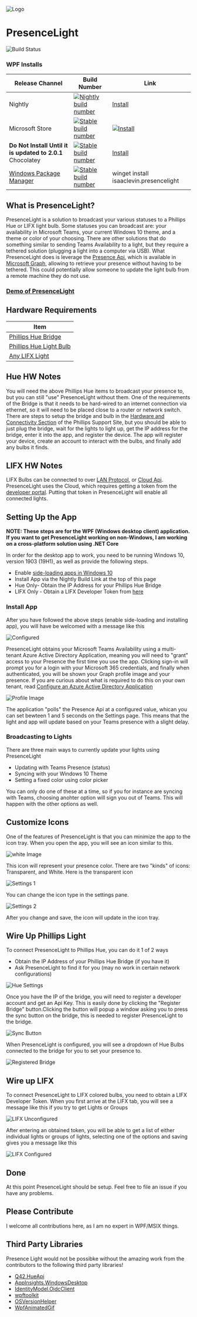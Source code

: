 ![Logo](Icon.png)
# PresenceLight
![Build Status](https://dev.azure.com/isaaclevin/PresenceLight/_apis/build/status/CI-build-wpf?branchName=master)

### WPF Installs

| Release Channel | Build Number | Link |
|--- | ------------ | ---- |
| Nightly | [![Nightly build number](https://presencelight.blob.core.windows.net/nightly/ci_badge.svg)](https://presencelight.blob.core.windows.net/nightly/index.html)| [Install](https://presencelight.blob.core.windows.net/nightly/index.html)
| Microsoft Store | [![Stable build number](https://presencelight.blob.core.windows.net/store/stable_badge.svg)](https://www.microsoft.com/en-us/p/presencelight/9nffkd8gznl7)| [![Install](static/store.svg)](https://www.microsoft.com/en-us/p/presencelight/9nffkd8gznl7)
| **Do Not Install Until it is updated to 2.0.1** Chocolatey | [![Stable build number](https://presencelight.blob.core.windows.net/store/stable_badge.svg)](https://www.microsoft.com/en-us/p/presencelight/9nffkd8gznl7)| [Install](https://chocolatey.org/packages/PresenceLight/)
| [Windows Package Manager](https://docs.microsoft.com/en-us/windows/package-manager) | [![Stable build number](https://presencelight.blob.core.windows.net/store/stable_badge.svg)](https://www.microsoft.com/en-us/p/presencelight/9nffkd8gznl7)| winget install isaaclevin.presencelight


## What is PresenceLight?

PresenceLight is a solution to broadcast your various statuses to a Phillips Hue or LIFX light bulb. Some statuses you can broadcast are: your availability in Microsoft Teams, your current Windows 10 theme, and a theme or color of your choosing. There are other solutions that do something similar to sending Teams Availability to a light, but they require a tethered solution (plugging a light into a computer via USB). What PresenceLight does is leverage the [Presence Api](https://docs.microsoft.com/graph/api/presence-get), which is available in [Microsoft Graph](https://docs.microsoft.com/graph/overview), allowing to retrieve your presence without having to be tethered. This could potentially allow someone to update the light bulb from a remote machine they do not use.

### [Demo of PresenceLight](https://youtu.be/nQbjKXxKlHU)

## Hardware Requirements

| Item  |
| ------------ |
| [Phillips Hue Bridge](https://www2.meethue.com/en-us/p/hue-bridge/046677458478)
| [Phillips Hue Light Bulb](https://www2.meethue.com/en-us/p/hue-white-and-color-ambiance-1-pack-e26/046677548483) |
| [Any LIFX Light](https://www.lifx.com/pages/all-products) |

## Hue HW Notes

You will need the above Phillips Hue items to broadcast your presence to, but you can still "use" PresenceLight without them. One of the requirements of the Bridge is that it needs to be hard-wired to an internet connection via ethernet, so it will need to be placed close to a router or network switch. There are steps to setup the bridge and bulb in the [Hardware and Connectivity Section](https://www2.meethue.com/en-us/support/hardware-and-connectivity) of the Phillips Support Site, but you should be able to just plug the bridge, wait for the lights to light up, get the IP address for the bridge, enter it into the app, and register the device. The app will register your device, create an account to interact with the bulbs, and finally add any bulbs it finds.

## LIFX HW Notes

LIFX Bulbs can be connected to over [LAN Protocol](https://lan.developer.lifx.com/), or [Cloud Api](https://lifx.readme.io/docs). PresenceLight uses the Cloud, which requires getting a token from the [developer portal](https://cloud.lifx.com/settings). Putting that token in PresenceLight will enable all connected lights.

## Setting Up the App

**NOTE: These steps are for the WPF (Windows desktop client) application. If you want to get PresenceLight working on non-Windows, I am working on a cross-platform solution using .NET Core**

In order for the desktop app to work, you need to be running Windows 10, version 1903 (19H1), as well as provide the following steps.

- Enable [side-loading apps in Windows 10](https://docs.microsoft.com/en-us/windows/application-management/sideload-apps-in-windows-10)
- Install App via the Nightly Build Link at the top of this page
- Hue Only- Obtain the IP Address for your Phillips Hue Bridge
- LIFX Only - Obtain a LIFX Developer Token from [here](https://cloud.lifx.com/settings)


### Install App

After you have followed the above steps (enable side-loading and installing app), you will have be welcomed with a message like this

   ![Configured](static/configured.png)

PresenceLight obtains your Microsoft Teams Availability using a multi-tenant Azure Active Directory Application, meaning you will need to "grant" access to your Presence the first time you use the app. Clicking sign-in will prompt you for a login with your Microsoft 365 credentials, and finally when authenticated, you will be shown your Graph profile image and your presence. If you are curious about what is required to do this on your own tenant, read [Configure an Azure Active Directory Application](https://github.com/isaacrlevin/PresenceLight/wiki/Configure-an-Azure-Active-Directory-Application)

   ![Profile Image](static/profile.png)

The application "polls" the Presence Api at a configured value, whican you can set bewteen 1 and 5 seconds on the Settings page. This means that the light and app will update based on your Teams presence with a slight delay.

### Broadcasting to Lights

There are three main ways to currently update your lights using PresenceLight

 - Updating with Teams Presence (status)
 - Syncing with your Windows 10 Theme
 - Setting a fixed color using color picker

You can only do one of these at a time, so if you for instance are syncing with Teams, choosing anohter option will sign you out of Teams. This will happen with the other options as well.

## Customize Icons

One of the features of PresenceLight is that you can minimize the app to the icon tray. When you open the app, you will see an icon similar to this.

   ![white Image](static/light-icon.png)

This icon will represent your presence color. There are two "kinds" of icons: Transparent, and White. Here is the transparent icon

   ![Settings 1](static/trans-icon.png)

You can change the icon type in the settings pane.

   ![Settings 2](static/settings1.png)

After you change and save, the icon will update in the icon tray.

## Wire Up Phillips Light

To connect PresenceLight to Phillips Hue, you can do it 1 of 2 ways

 - Obtain the IP Address of your Phillips Hue Bridge (if you have it)
 - Ask PresenceLight to find it for you (may no work in certain network configurations)

 ![Hue Settings](static/hue-settings.png)

Once you have the IP of the bridge, you will need to register a developer account and get an Api Key. This is easily done by clicking the "Register Bridge" button.Clicking the button will popup a window asking you to press the sync button on the bridge, this is needed to register PresenceLight to the bridge.

 ![Sync Button](static/sync-button.png)

When PresenceLight is configured, you will see a dropdown of Hue Bulbs connected to the bridge for you to set your presence to.

 ![Registered Bridge](static/registered-bridge.png)

## Wire up LIFX

To connect PresenceLight to LIFX colored bulbs, you need to obtain a LIFX Developer Token. When you first arrive at the LIFX tab, you will see a message like this if you try to get Lights or Groups

 ![LIFX Unconfigured](static/lifx-unconfigured.png)

After entering an obtained token, you will be able to get a list of either individual lights or groups of lights, selecting one of the options and saving gives you a message like this

 ![LIFX Configured](static/lifx-configured.png)

## Done

At this point PresenceLight should be setup. Feel free to file an issue if you have any problems.

## Please Contribute

I welcome all contributions here, as I am no expert in WPF/MSIX things.

## Third Party Libraries

Presence Light would not be possibke without the amazing work from the contributors to the following third party libraries!

- [Q42.HueApi](https://github.com/Q42/Q42.HueApi)
- [AppInsights.WindowsDesktop](https://github.com/novotnyllc/AppInsights.WindowsDesktop)
- [IdentityModel.OidcClient](https://github.com/IdentityModel/IdentityModel.OidcClient)
- [wpftoolkit](https://github.com/xceedsoftware/wpftoolkit)
- [OSVersionHelper](https://github.com/onovotny/OSVersionHelper)
- [WpfAnimatedGif](https://github.com/XamlAnimatedGif/WpfAnimatedGif)
